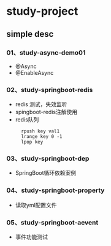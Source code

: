 # study-project

## simple desc

### 01、study-async-demo01

* @Async
* @EnableAsync
                                                          
### 02、study-springboot-redis

* redis 测试，失效监听
* spingboot-redis注解使用
* redis队列
  ```shell
    rpush key val1
    lrange key 0 -1
    lpop key
  ```

### 03、study-springboot-dep

* SpringBoot循环依赖案例
                                                                             
### 04、study-springboot-property

* 读取yml配置文件

### 05、study-springboot-aevent

* 事件功能测试

